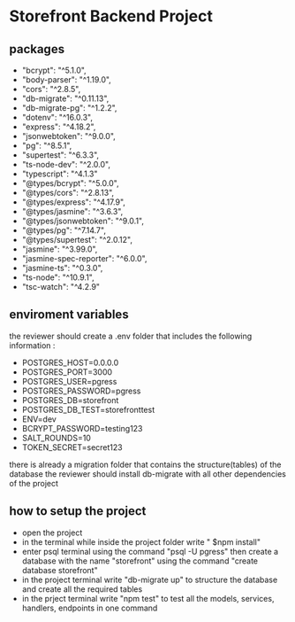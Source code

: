 # Storefront Backend Project
## packages
-    "bcrypt": "^5.1.0",
-    "body-parser": "^1.19.0",
-    "cors": "^2.8.5",
-    "db-migrate": "^0.11.13",
-    "db-migrate-pg": "^1.2.2",
-    "dotenv": "^16.0.3",
-    "express": "^4.18.2",
-    "jsonwebtoken": "^9.0.0",
-    "pg": "^8.5.1",
-    "supertest": "^6.3.3",
-    "ts-node-dev": "^2.0.0",
-    "typescript": "^4.1.3"
-    "@types/bcrypt": "^5.0.0",
-    "@types/cors": "^2.8.13",
-    "@types/express": "^4.17.9",
-    "@types/jasmine": "^3.6.3",
-    "@types/jsonwebtoken": "^9.0.1",
-    "@types/pg": "^7.14.7",
-    "@types/supertest": "^2.0.12",
-    "jasmine": "^3.99.0",
-    "jasmine-spec-reporter": "^6.0.0",
-    "jasmine-ts": "^0.3.0",
-    "ts-node": "^10.9.1",
-    "tsc-watch": "^4.2.9"
  
## enviroment variables

the reviewer should create a .env folder that includes the following information : 
- POSTGRES_HOST=0.0.0.0
- POSTGRES_PORT=3000
- POSTGRES_USER=pgress
- POSTGRES_PASSWORD=pgress
- POSTGRES_DB=storefront
- POSTGRES_DB_TEST=storefronttest
- ENV=dev
- BCRYPT_PASSWORD=testing123
- SALT_ROUNDS=10
- TOKEN_SECRET=secret123

there is already a migration folder that contains the structure(tables) of the database
the reviewer should install db-migrate with all other dependencies of the project

## how to setup the project
- open the project
- in the terminal while inside the project folder write " $npm install"
- enter psql terminal using the command "psql -U pgress" then create a database with the name "storefront" using the command "create database storefront"
- in the project terminal write "db-migrate up" to structure the database and create all the required tables
- in the prject terminal write "npm test" to test all the models, services, handlers, endpoints in one command
